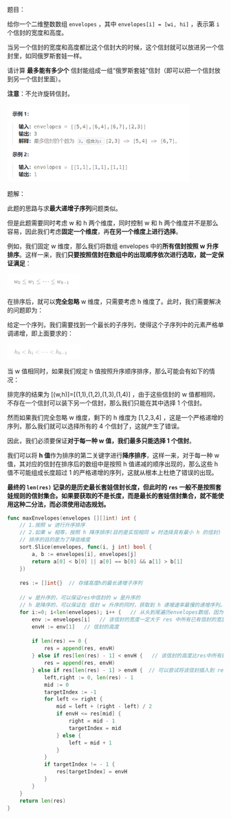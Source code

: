 题目：

给你一个二维整数数组 `envelopes` ，其中 `envelopes[i] = [wi, hi]` ，表示第 `i` 个信封的宽度和高度。

当另一个信封的宽度和高度都比这个信封大的时候，这个信封就可以放进另一个信封里，如同俄罗斯套娃一样。

请计算 **最多能有多少个** 信封能组成一组“俄罗斯套娃”信封（即可以把一个信封放到另一个信封里面）。

**注意**：不允许旋转信封。

<img src="354.俄罗斯套娃信封问题.assets/image-20231005202011036.png" alt="image-20231005202011036" style="zoom: 67%;" />

题解：

此题的思路与求**最大递增子序列**问题类似。

但是此题需要同时考虑 w 和 h 两个维度，同时控制 w 和 h 两个维度并不是那么容易，因此我们考虑**固定一个维度**，再**在另一个维度上进行选择**。

例如，我们固定 w 维度，那么我们将数组 envelopes 中的**所有信封按照 w 升序排序**。这样一来，我们**只要按照信封在数组中的出现顺序依次进行选取，就一定保证满足**：

<img src="354.俄罗斯套娃信封问题.assets/image-20231005203902290.png" alt="image-20231005203902290" style="zoom: 67%;" />

在排序后，就可以**完全忽略** w 维度，只需要考虑 h 维度了。此时，我们需要解决的问题即为：

给定一个序列，我们需要找到一个最长的子序列，使得这个子序列中的元素严格单调递增，即上面要求的：

<img src="354.俄罗斯套娃信封问题.assets/image-20231005204000035.png" alt="image-20231005204000035" style="zoom:67%;" />

当 w  值相同时，如果我们规定 h 值按照升序顺序排序，那么可能会有如下的情况：

排完序的结果为 [(w,h)]=[(1,1),(1,2),(1,3),(1,4)] ，由于这些信封的 w 值都相同，不存在一个信封可以装下另一个信封，那么我们只能在其中选择 1 个信封。

然而如果我们完全忽略 w 维度，剩下的 h 维度为 [1,2,3,4] ，这是一个严格递增的序列，那么我们就可以选择所有的 4 个信封了，这就产生了错误。

因此，我们必须要保证**对于每一种 w 值，我们最多只能选择 1 个信封**。

我们可以将 **h 值**作为排序的第二关键字进行**降序排序**，这样一来，对于每一种 w 值，其对应的信封在排序后的数组中是按照 h 值递减的顺序出现的，那么这些 h 值不可能组成长度超过 1 的严格递增的序列，这就从根本上杜绝了错误的出现。

**最终的 `len(res)` 记录的是历史最长套娃信封长度，但此时的 `res` 一般不是按照套娃规则的信封集合。如果要获取的不是长度，而是最长的套娃信封集合，就不能使用这种二分法，而必须使用动态规划。**

```go
func maxEnvelopes(envelopes [][]int) int {
    // 1.按照 w 进行升序排序
    // 2.如果 w 相等，按照 h 降序排序(目的是实现相同 w 时选择具有最小 h 的信封)
    // 排序的目的是为了降低维度
    sort.Slice(envelopes, func(i, j int) bool {    
        a, b := envelopes[i], envelopes[j]
        return a[0] < b[0] || a[0] == b[0] && a[1] > b[1]
    })

    res := []int{}  // 存储高度h的最长递增子序列

    // w 是升序的，可以保证res中信封的 w 是升序的
    // h 是降序的，可以保证在 信封 w 升序的同时，获取到 h 递增速率最慢的递增序列。这样保证容纳尽可能多的信封。
    for i:=0; i<len(envelopes); i++ {   // 从头到尾遍历envelopes数组，因为已经排完序，因此按照wi升序
        env := envelopes[i]   // 该信封的宽度一定大于 res 中所有已有信封的宽度
        envH := env[1]   // 信封的高度

        if len(res) == 0 {
            res = append(res, envH)
        } else if res[len(res) - 1] < envH {   // 该信封的高度比res中所有的都大，直接追加到res中
            res = append(res, envH)
        } else if res[len(res) - 1] > envH {  // 可以尝试将该信封插入到 res 中合适的位置，替换掉第一个h >= envH 的信封
            left,right := 0, len(res) - 1
            mid := 0
            targetIndex := -1
            for left <= right {
                mid = left + (right - left) / 2
                if envH <= res[mid] {
                    right = mid - 1
                    targetIndex = mid   
                } else {
                    left = mid + 1
                }
            }
            if targetIndex != - 1 {
                res[targetIndex] = envH
            }
        }
    }
    return len(res)
}
```

